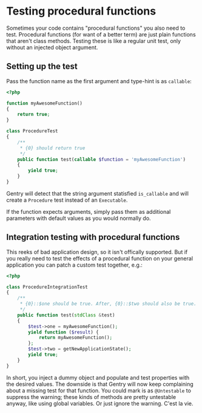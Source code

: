 # Testing procedural functions
Sometimes your code contains "procedural functions" you also need to test.
Procedural functions (for want of a better term) are just plain functions that
aren't class methods. Testing these is like a regular unit test, only without an
injected object argument.

## Setting up the test
Pass the function name as the first argument and type-hint is as `callable`:

```php
<?php

function myAwesomeFunction()
{
    return true;
}

class ProcedureTest
{
    /**
     * {0} should return true
     */
    public function test(callable $function = 'myAwesomeFunction')
    {
        yield true;
    }
}
```

Gentry will detect that the string argument statisfied `is_callable` and will
create a `Procedure` test instead of an `Executable`.

If the function expects arguments, simply pass them as additional parameters
with default values as you would normally do.

## Integration testing with procedural functions
This reeks of bad application design, so it isn't offically supported. But if
you really need to test the effects of a procedural function on your general
application you can patch a custom test together, e.g.:

```php
<?php

class ProcedureIntegrationTest
{
    /**
     * {0}::$one should be true. After, {0}::$two should also be true.
     */
    public function test(stdClass &test)
    {
        $test->one = myAwesomeFunction();
        yield function ($result) {
            return myAwesomeFunction();
        };
        $test->two = getNewApplicationState();
        yield true;
    }
}
```

In short, you inject a dummy object and populate and test properties with the
desired values. The downside is that Gentry will now keep complaining about a
missing test for that function. You could mark is as `@Untestable` to suppress
the warning; these kinds of methods are pretty untestable anyway, like using
global variables. Or just ignore the warning. C'est la vie.

